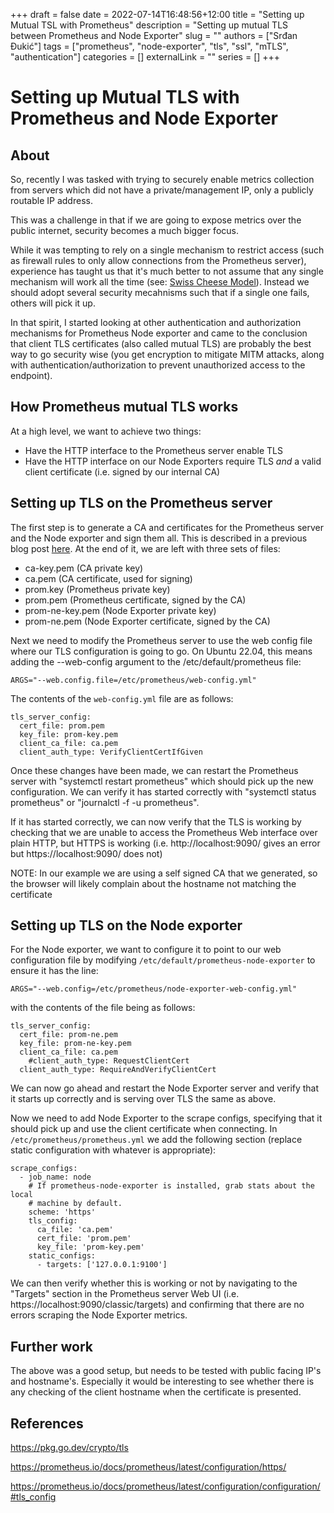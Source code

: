 +++ 
draft = false
date = 2022-07-14T16:48:56+12:00
title = "Setting up Mutual TSL with Prometheus"
description = "Setting up mutual TLS between Prometheus and Node Exporter"
slug = ""
authors = ["Srđan Đukić"]
tags = ["prometheus", "node-exporter", "tls", "ssl", "mTLS", "authentication"]
categories = []
externalLink = ""
series = []
+++
# Setting up Mutual TLS with Prometheus and Node Exporter

## About

So, recently I was tasked with trying to securely enable metrics collection from servers which did not have a
private/management IP, only a publicly routable IP address.

This was a challenge in that if we are going to expose metrics over the public internet, security becomes a much bigger
focus.

While it was tempting to rely on a single mechanism to restrict access (such as firewall rules to only allow connections
from the Prometheus server), experience has taught us that it's much better to not assume that any single mechanism will
work all the time (see: [Swiss Cheese Model](https://en.wikipedia.org/wiki/Swiss_cheese_model)). Instead we should adopt
several security mecahnisms such that if a single one fails, others will pick it up.

In that spirit, I started looking at other authentication and authorization mechanisms for Prometheus Node exporter and
came to the conclusion that client TLS certificates (also called mutual TLS) are probably the best way to go security 
wise (you get encryption to mitigate MITM attacks, along with authentication/authorization to prevent unauthorized access
 to the endpoint).

## How Prometheus mutual TLS works

At a high level, we want to achieve two things:

* Have the HTTP interface to the Prometheus server enable TLS
* Have the HTTP interface on our Node Exporters require TLS _and_ a valid client certificate (i.e. signed by our
  internal CA)

## Setting up TLS on the Prometheus server

The first step is to generate a CA and certificates for the Prometheus server and the Node exporter and sign them all. 
This is described in a previous blog post [here](https://srdan.geek.nz/posts/thursday-14th-july-22/). At the end of it,
we are left with three sets of files:

* ca-key.pem (CA private key)
* ca.pem (CA certificate, used for signing)
* prom.key (Prometheus private key)
* prom.pem (Prometheus certificate, signed by the CA) 
* prom-ne-key.pem (Node Exporter private key)
* prom-ne.pem (Node Exporter certificate, signed by the CA)

Next we need to modify the Prometheus server to use the web config file where our TLS configuration is going to go. On
Ubuntu 22.04, this means adding the --web-config argument to the /etc/default/prometheus file:

```
ARGS="--web.config.file=/etc/prometheus/web-config.yml"
```

The contents of the `web-config.yml` file are as follows:

```
tls_server_config:
  cert_file: prom.pem
  key_file: prom-key.pem
  client_ca_file: ca.pem
  client_auth_type: VerifyClientCertIfGiven
```

Once these changes have been made, we can restart the Prometheus server with "systemctl restart prometheus" which should
pick up the new configuration. We can verify it has started correctly with "systemctl status prometheus" or "journalctl
-f -u prometheus".

If it has started correctly, we can now verify that the TLS is working by checking that we are unable to access the 
Prometheus Web interface over plain HTTP, but HTTPS is working (i.e. http://localhost:9090/ gives an error 
but https://localhost:9090/ does not)

NOTE: In our example we are using a self signed CA that we generated, so the browser will likely complain about the
hostname not matching the certificate

## Setting up TLS on the Node exporter

For the Node exporter, we want to configure it to point to our web configuration file by modifying
`/etc/default/prometheus-node-exporter` to ensure it has the line:
```
ARGS="--web.config=/etc/prometheus/node-exporter-web-config.yml"
```

with the contents of the file being as follows:
```
tls_server_config:
  cert_file: prom-ne.pem
  key_file: prom-ne-key.pem
  client_ca_file: ca.pem
    #client_auth_type: RequestClientCert
  client_auth_type: RequireAndVerifyClientCert
```

We can now go ahead and restart the Node Exporter server and verify that it starts up correctly and is serving over TLS
the same as above.

Now we need to add Node Exporter to the scrape configs, specifying that it should pick up and use the client certificate
when connecting. In `/etc/prometheus/prometheus.yml` we add the following section (replace static configuration with
whatever is appropriate):
```
scrape_configs:
  - job_name: node
    # If prometheus-node-exporter is installed, grab stats about the local
    # machine by default.
    scheme: 'https'
    tls_config:
      ca_file: 'ca.pem'
      cert_file: 'prom.pem'
      key_file: 'prom-key.pem'
    static_configs:
      - targets: ['127.0.0.1:9100']
```

We can then verify whether this is working or not by navigating to the "Targets" section in the Prometheus server Web UI
(i.e. https://localhost:9090/classic/targets) and confirming that there are no errors scraping the Node Exporter
metrics.

## Further work

The above was a good setup, but needs to be tested with public facing IP's and hostname's. Especially it would be
interesting to see whether there is any checking of the client hostname when the certificate is presented.

## References
https://pkg.go.dev/crypto/tls

https://prometheus.io/docs/prometheus/latest/configuration/https/

https://prometheus.io/docs/prometheus/latest/configuration/configuration/#tls_config
